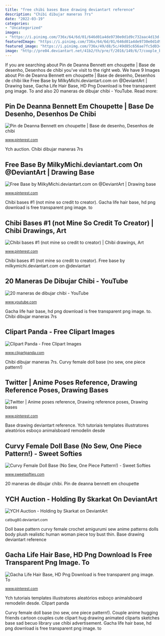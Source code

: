 ```yaml
---
title: "free chibi bases Base drawing deviantart reference"
description: "Chibi dibujar maneras 7rs"
date: "2022-03-19"
categories:
- "Uncategorized"
images:
- "https://i.pinimg.com/736x/64/6d/01/646d01a4de9730e0d1d9c732aac4d13d--free-base-art-challenge.jpg"
featuredImage: "https://i.pinimg.com/736x/64/6d/01/646d01a4de9730e0d1d9c732aac4d13d--free-base-art-challenge.jpg"
featured_image: "https://i.pinimg.com/736x/49/d8/5c/49d85c656ae7fc5d03448232a56f11be.jpg"
image: "http://pre04.deviantart.net/41b2/th/pre/f/2016/149/6/7/coople_by_skarkat-da4aq7i.png"
---
```


If you are searching about Pin de Deanna Bennett em choupette | Base de desenho, Desenhos de chibi you've visit to the right web. We have 9 Images about Pin de Deanna Bennett em choupette | Base de desenho, Desenhos de chibi like Free Base by MilkyMichi.deviantart.com on @DeviantArt | Drawing base, Gacha Life Hair Base, HD Png Download is free transparent png image. To and also 20 maneras de dibujar chibi - YouTube. Read more:

## Pin De Deanna Bennett Em Choupette | Base De Desenho, Desenhos De Chibi

![Pin de Deanna Bennett em choupette | Base de desenho, Desenhos de chibi](https://i.pinimg.com/736x/49/d8/5c/49d85c656ae7fc5d03448232a56f11be.jpg "Curvy female doll base (no sew, one piece pattern!)")

<small>www.pinterest.com</small>

Ych auction. Chibi dibujar maneras 7rs

## Free Base By MilkyMichi.deviantart.com On @DeviantArt | Drawing Base

![Free Base by MilkyMichi.deviantart.com on @DeviantArt | Drawing base](https://i.pinimg.com/736x/64/6d/01/646d01a4de9730e0d1d9c732aac4d13d--free-base-art-challenge.jpg "Clipart panda")

<small>www.pinterest.com</small>

Chibi bases #1 (not mine so credit to creator). Gacha life hair base, hd png download is free transparent png image. to

## Chibi Bases #1 (not Mine So Credit To Creator) | Chibi Drawings, Art

![Chibi bases #1 (not mine so credit to creator) | Chibi drawings, Art](https://i.pinimg.com/736x/96/ca/2a/96ca2acc0221336f014c41b6d2c4dfb6.jpg "Couple anime hugging friends cartoon couples cute clipart hug drawing animated cliparts sketches base sad becuo library use chibi advertisement")

<small>www.pinterest.com</small>

Chibi bases #1 (not mine so credit to creator). Free base by milkymichi.deviantart.com on @deviantart

## 20 Maneras De Dibujar Chibi - YouTube

![20 maneras de dibujar chibi - YouTube](http://i.ytimg.com/vi/oAC9WOg_7rs/hqdefault.jpg "Ych tutoriais templates illustratores aleatórios esboço animalsboard remodelin desde")

<small>www.youtube.com</small>

Gacha life hair base, hd png download is free transparent png image. to. Chibi dibujar maneras 7rs

## Clipart Panda - Free Clipart Images

![Clipart Panda - Free Clipart Images](http://images.clipartpanda.com/friends-hugging-drawing-kitty_couple_base_by_theinuyashafan777-d33h3oa.png "Base drawing deviantart reference")

<small>www.clipartpanda.com</small>

Chibi dibujar maneras 7rs. Curvy female doll base (no sew, one piece pattern!)

## Twitter | Anime Poses Reference, Drawing Reference Poses, Drawing Bases

![Twitter | Anime poses reference, Drawing reference poses, Drawing bases](https://i.pinimg.com/736x/45/f5/5b/45f55bdf138fafd8075fce7efbbcc3df.jpg "Chibi dibujar maneras 7rs")

<small>www.pinterest.com</small>

Base drawing deviantart reference. Ych tutoriais templates illustratores aleatórios esboço animalsboard remodelin desde

## Curvy Female Doll Base (No Sew, One Piece Pattern!) - Sweet Softies

![Curvy Female Doll Base (No Sew, One Piece Pattern!) - Sweet Softies](https://2.bp.blogspot.com/-9wwJkZIR4G0/WRarlCd_a5I/AAAAAAAAH7M/7ArpIbR0bZgSrNo-PSSvS2uG2-_wea9lQCLcB/s1600/IMG_5334.JPG "Ych tutoriais templates illustratores aleatórios esboço animalsboard remodelin desde")

<small>www.sweetsofties.com</small>

20 maneras de dibujar chibi. Pin de deanna bennett em choupette

## YCH Auction - Holding By Skarkat On DeviantArt

![YCH Auction - Holding by Skarkat on DeviantArt](http://pre04.deviantart.net/41b2/th/pre/f/2016/149/6/7/coople_by_skarkat-da4aq7i.png "Ych tutoriais templates illustratores aleatórios esboço animalsboard remodelin desde")

<small>catbug80.deviantart.com</small>

Doll base pattern curvy female crochet amigurumi sew anime patterns dolls body plush realistic human woman piece toy bust thin. Base drawing deviantart reference

## Gacha Life Hair Base, HD Png Download Is Free Transparent Png Image. To

![Gacha Life Hair Base, HD Png Download is free transparent png image. To](https://i.pinimg.com/736x/6e/d2/f3/6ed2f39f0f7375ace7a022b0f75485b5.jpg "Base drawing deviantart reference")

<small>www.pinterest.com</small>

Ych tutoriais templates illustratores aleatórios esboço animalsboard remodelin desde. Clipart panda

Curvy female doll base (no sew, one piece pattern!). Couple anime hugging friends cartoon couples cute clipart hug drawing animated cliparts sketches base sad becuo library use chibi advertisement. Gacha life hair base, hd png download is free transparent png image. to
